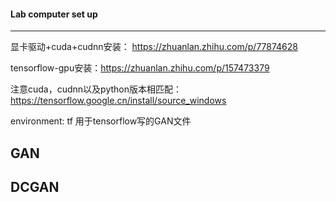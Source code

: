 #### Lab computer set up
---

显卡驱动+cuda+cudnn安装： https://zhuanlan.zhihu.com/p/77874628

tensorflow-gpu安装：https://zhuanlan.zhihu.com/p/157473379

注意cuda，cudnn以及python版本相匹配：https://tensorflow.google.cn/install/source_windows

environment: 
tf 用于tensorflow写的GAN文件


## GAN


## DCGAN

